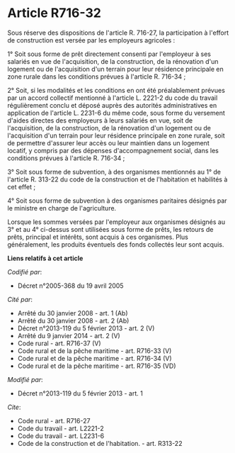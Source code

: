 # Article R716-32

Sous réserve des  dispositions de l'article R. 716-27, la participation à l'effort de construction est versée par les
employeurs agricoles : 

1° Soit sous forme de prêt directement consenti par l'employeur à ses salariés en vue de l'acquisition, de la construction,
de la rénovation d'un logement ou de l'acquisition d'un terrain pour leur résidence principale en zone rurale dans les
conditions prévues à l'article R. 716-34 ; 

2° Soit, si les modalités et les conditions en ont été préalablement prévues par un accord collectif mentionné à l'article L.
2221-2 du code du travail régulièrement conclu et déposé auprès des autorités administratives en application de l'article L.
2231-6 du même code, sous forme du versement d'aides directes des employeurs à leurs salariés en vue, soit de l'acquisition,
de la construction, de la rénovation d'un logement ou de l'acquisition d'un terrain pour leur résidence principale en zone
rurale, soit de permettre d'assurer leur accès ou leur maintien dans un logement locatif, y compris par des dépenses
d'accompagnement social, dans les conditions prévues à l'article R. 716-34 ; 

3° Soit sous forme de subvention, à des organismes mentionnés au 1° de l'article R. 313-22 du code de la construction et de
l'habitation et habilités à cet effet ; 

4° Soit sous forme de subvention à des organismes paritaires désignés par le ministre en charge de l'agriculture. 

Lorsque les sommes versées par l'employeur aux organismes désignés au 3° et au 4° ci-dessus sont utilisées sous forme de
prêts, les retours de prêts, principal et intérêts, sont acquis à ces organismes. Plus généralement, les produits éventuels
des fonds collectés leur sont acquis.

**Liens relatifs à cet article**

_Codifié par_:

  - Décret n°2005-368 du 19 avril 2005

_Cité par_:

  - Arrêté du 30 janvier 2008 - art. 1 (Ab)
  - Arrêté du 30 janvier 2008 - art. 2 (Ab)
  - Décret n°2013-119 du 5 février 2013 - art. 2 (V)
  - Arrêté du 9 janvier 2014 - art. 2 (V)
  - Code rural - art. R716-37 (V)
  - Code rural et de la pêche maritime - art. R716-33 (V)
  - Code rural et de la pêche maritime - art. R716-34 (V)
  - Code rural et de la pêche maritime - art. R716-35 (VD)

_Modifié par_:

  - Décret n°2013-119 du 5 février 2013 - art. 1

_Cite_:

  - Code rural - art. R716-27
  - Code du travail - art. L2221-2
  - Code du travail - art. L2231-6
  - Code de la construction et de l'habitation. - art. R313-22
